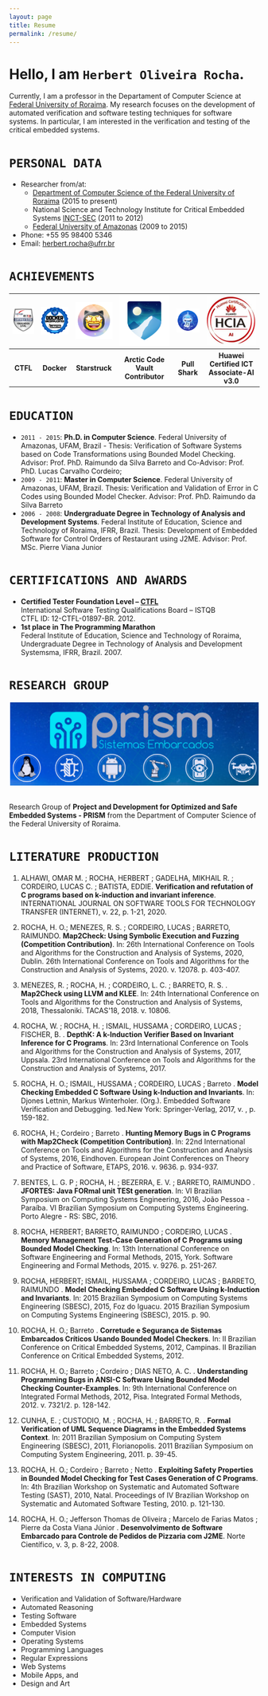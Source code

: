 ```yaml
---
layout: page
title: Resume
permalink: /resume/
---
```

# Hello, I am `Herbert Oliveira Rocha`.

Currently, I am a professor in the Departament of Computer Science at 
[Federal University of Roraima][ufrrdcc]. My research focuses on the development of automated verification and software testing techniques for software systems. In particular, I am interested in the verification and testing of the critical embedded systems. 

# `PERSONAL DATA`

- Researcher from/at:
    - [Department of Computer Science of the Federal University of Roraima](https://prismrr.github.io/) (2015 to present)
    - National Science and Technology Institute for Critical Embedded Systems [INCT-SEC](http://www.inct-sec.icmc.usp.br/en/) (2011 to 2012)
    - [Federal University of Amazonas](http://icomp.ufam.edu.br/index.php?lang=en) (2009 to 2015)
- Phone: +55 95 98400 5346
- Email: herbert.rocha@ufrr.br 

# `ACHIEVEMENTS`

<table>
  <tr>
    <th><a href=""><img src="/assets/achiviements/sign-FL.png" width="100" /></a></th>
    <th><a href="https://www.credential.net/081423e4-13fa-49f3-9953-337bec71589d"><img src="/assets/achiviements/docker.png" width="100" /></a></th>
    <th><a href="https://github.com/users/hbgit/achievements/pull-shark"><img src="/assets/achiviements/starstruck-default.png" width="100" /></a></th>
    <th><a href="https://github.com/users/hbgit/achievements/arctic-code-vault-contributor"><img src="/assets/achiviements/arctic-code-vault-contributor-default.png" width="100" /></a></th>
    <th><a href="https://github.com/users/hbgit/achievements/pull-shark"><img src="/assets/achiviements/pull-shark-default.png" width="100" /></a></th>
    <th><a href=""><img src="/assets/achiviements/ia_huawei.png" width="100" /></a></th>
  </tr>
  <tr>
    <th style="text-align: center; vertical-align: middle;">CTFL</th>
    <th style="text-align: center; vertical-align: middle;">Docker</th>
    <th style="text-align: center; vertical-align: middle;">Starstruck</th>
    <th style="width: 100px; text-align: center; vertical-align: middle;">Arctic Code Vault Contributor</th>
    <th style="text-align: center; vertical-align: middle;">Pull Shark</th>
    <th style="width: 100px; text-align: center; vertical-align: middle;">Huawei Certified ICT Associate-AI v3.0</th>
  </tr>
</table> 



# `EDUCATION`

- `2011 - 2015`: **Ph.D. in Computer Science**. Federal University of Amazonas, UFAM, Brazil - Thesis: Verification of Software Systems based on Code Transformations using Bounded Model Checking. Advisor: Prof. PhD. Raimundo da Silva Barreto and Co-Advisor: Prof. PhD. Lucas Carvalho Cordeiro; 
- `2009 - 2011`: **Master in Computer Science**. Federal University of Amazonas, UFAM, Brazil. Thesis: Verification and Validation of Error in C Codes using Bounded Model Checker. Advisor: Prof. PhD. Raimundo da Silva Barreto
- `2006 - 2008`: **Undergraduate Degree in Technology of Analysis and Development Systems**. Federal Institute of Education, Science and Technology of Roraima, IFRR, Brazil. Thesis: Development of Embedded Software for Control Orders of Restaurant using J2ME. Advisor: Prof. MSc. Pierre Viana Junior

# `CERTIFICATIONS AND AWARDS`
- **Certified Tester Foundation Level – [CTFL](http://www.istqb.org/)**  
International Software Testing Qualifications Board – ISTQB  
CTFL ID: 12-CTFL-01897-BR. 2012.
- **1st place in The Programming Marathon**  
Federal Institute of Education, Science and Technology of Roraima, Undergraduate Degree in Technology of Analysis and Development Systemsma, IFRR, Brazil. 2007.

# `RESEARCH GROUP`

<center>
<a href="https://prismrr.github.io/en/index.html"><img src="/assets/prism_banner.png" width="500" /></a>
</center>

<br>

Research Group of **Project and Development for Optimized and Safe Embedded Systems - PRISM** from the Department of Computer Science of the Federal University of Roraima.


# `LITERATURE PRODUCTION`

1. ALHAWI, OMAR M. ; ROCHA, HERBERT ; GADELHA, MIKHAIL R. ; CORDEIRO, LUCAS C. ; BATISTA, EDDIE. **Verification and refutation of C programs based on k-induction and invariant inference**. INTERNATIONAL JOURNAL ON SOFTWARE TOOLS FOR TECHNOLOGY TRANSFER (INTERNET), v. 22, p. 1-21, 2020. 

1. ROCHA, H. O.; MENEZES, R. S. ; CORDEIRO, LUCAS ; BARRETO, RAIMUNDO. **Map2Check: Using Symbolic Execution and Fuzzing (Competition Contribution)**. In: 26th International Conference on Tools and Algorithms for the Construction and Analysis of Systems, 2020, Dublin. 26th International Conference on Tools and Algorithms for the Construction and Analysis of Systems, 2020. v. 12078. p. 403-407. 

1. MENEZES, R. ; ROCHA, H. ; CORDEIRO, L. C. ; BARRETO, R. S. . **Map2Check using LLVM and KLEE**. In: 24th International Conference on Tools and Algorithms for the Construction and Analysis of Systems, 2018, Thessaloniki. TACAS'18, 2018. v. 10806.

1. ROCHA, W. ; ROCHA, H. ; ISMAIL, HUSSAMA ; CORDEIRO, LUCAS ; FISCHER, B. . **DepthK: A k-Induction Verifier Based on Invariant Inference for C Programs**. In: 23rd International Conference on Tools and Algorithms for the Construction and Analysis of Systems, 2017, Uppsala. 23rd International Conference on Tools and Algorithms for the Construction and Analysis of Systems, 2017.

1. ROCHA, H. O.; ISMAIL, HUSSAMA ; CORDEIRO, LUCAS ; Barreto . **Model Checking Embedded C Software Using k-Induction and Invariants**. In: Djones Lettnin, Markus Winterholer. (Org.). Embedded Software Verification and Debugging. 1ed.New York: Springer-Verlag, 2017, v. , p. 159-182.

1. ROCHA, H.; Cordeiro ; Barreto . **Hunting Memory Bugs in C Programs with Map2Check (Competition Contribution)**. In: 22nd International Conference on Tools and Algorithms for the Construction and Analysis of Systems, 2016, Eindhoven. European Joint Conferences on Theory and Practice of Software, ETAPS, 2016. v. 9636. p. 934-937.

1. BENTES, L. G. P ; ROCHA, H. ; BEZERRA, E. V. ; BARRETO, RAIMUNDO . **JFORTES: Java FORmal unit TESt generation**. In: VI Brazilian Symposium on Computing Systems Engineering, 2016, João Pessoa - Paraíba. VI Brazilian Symposium on Computing Systems Engineering. Porto Alegre - RS: SBC, 2016.

1. ROCHA, HERBERT; BARRETO, RAIMUNDO ; CORDEIRO, LUCAS . **Memory Management Test-Case Generation of C Programs using Bounded Model Checking**. In: 13th International Conference on Software Engineering and Formal Methods, 2015, York. Software Engineering and Formal Methods, 2015. v. 9276. p. 251-267.

1. ROCHA, HERBERT; ISMAIL, HUSSAMA ; CORDEIRO, LUCAS ; BARRETO, RAIMUNDO . **Model Checking Embedded C Software Using k-Induction and Invariants**. In: 2015 Brazilian Symposium on Computing Systems Engineering (SBESC), 2015, Foz do Iguacu. 2015 Brazilian Symposium on Computing Systems Engineering (SBESC), 2015. p. 90.

1. ROCHA, H. O.; Barreto . **Corretude e Segurança de Sistemas Embarcados Críticos Usando Bounded Model Checkers**. In: II Brazilian Conference on Critical Embedded Systems, 2012, Campinas. II Brazilian Conference on Critical Embedded Systems, 2012.

1. ROCHA, H. O.; Barreto ; Cordeiro ; DIAS NETO, A. C. . **Understanding Programming Bugs in ANSI-C Software Using Bounded Model Checking Counter-Examples**. In: 9th International Conference on Integrated Formal Methods, 2012, Pisa. Integrated Formal Methods, 2012. v. 7321/2. p. 128-142.

1. CUNHA, E. ; CUSTODIO, M. ; ROCHA, H. ; BARRETO, R. . **Formal Verification of UML Sequence Diagrams in the Embedded Systems Context**. In: 2011 Brazilian Symposium on Computing System Engineering (SBESC), 2011, Florianopolis. 2011 Brazilian Symposium on Computing System Engineering, 2011. p. 39-45.

1. ROCHA, H. O.; Cordeiro ; Barreto ; Netto . **Exploiting Safety Properties in Bounded Model Checking for Test Cases Generation of C Programs**. In: 4th Brazilian Workshop on Systematic and Automated Software Testing (SAST), 2010, Natal. Proceedings of IV Brazilian Workshop on Systematic and Automated Software Testing, 2010. p. 121-130.

1. ROCHA, H. O.; Jefferson Thomas de Oliveira ; Marcelo de Farias Matos ; Pierre da Costa Viana Júnior . **Desenvolvimento de Software Embarcado para Controle de Pedidos de Pizzaria com J2ME**. Norte Científico, v. 3, p. 8-22, 2008. 

# `INTERESTS IN COMPUTING`

- Verification and Validation of Software/Hardware
- Automated Reasoning
- Testing Software
- Embedded Systems
- Computer Vision 
- Operating Systems 
- Programming Languages
- Regular Expressions
- Web Systems
- Mobile Apps, and 
- Design and Art

[ufrrdcc]: http://ufrr.br/dcc